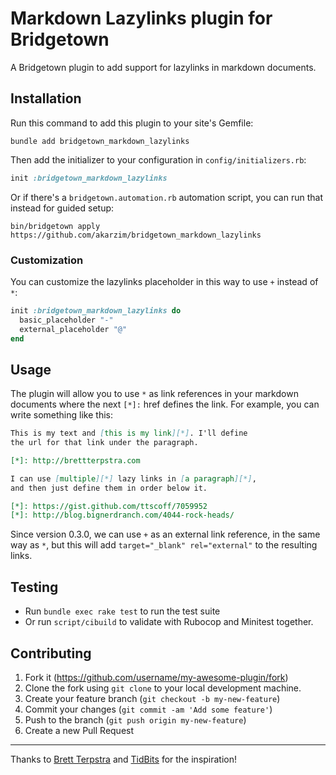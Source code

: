 # Markdown Lazylinks plugin for Bridgetown

A Bridgetown plugin to add support for lazylinks in markdown documents.

## Installation

Run this command to add this plugin to your site's Gemfile:

```shell
bundle add bridgetown_markdown_lazylinks
```

Then add the initializer to your configuration in `config/initializers.rb`:

```ruby
init :bridgetown_markdown_lazylinks
```

Or if there's a `bridgetown.automation.rb` automation script, you can run that instead for guided setup:

```shell
bin/bridgetown apply https://github.com/akarzim/bridgetown_markdown_lazylinks
```

### Customization

You can customize the lazylinks placeholder in this way to use `+` instead of `*`:

```ruby
init :bridgetown_markdown_lazylinks do
  basic_placeholder "-"
  external_placeholder "@"
end
```


## Usage

The plugin will allow you to use `*` as link references in your markdown
documents where the next `[*]:` href defines the link. For example, you can
write something like this:

```markdown
This is my text and [this is my link][*]. I'll define
the url for that link under the paragraph.

[*]: http://brettterpstra.com

I can use [multiple][*] lazy links in [a paragraph][*],
and then just define them in order below it.

[*]: https://gist.github.com/ttscoff/7059952
[*]: http://blog.bignerdranch.com/4044-rock-heads/
```

Since version 0.3.0, we can use `+` as an external link reference, in the same
way as `*`, but this will add `target="_blank" rel="external"` to the resulting
links.

## Testing

* Run `bundle exec rake test` to run the test suite
* Or run `script/cibuild` to validate with Rubocop and Minitest together.

## Contributing

1. Fork it (https://github.com/username/my-awesome-plugin/fork)
2. Clone the fork using `git clone` to your local development machine.
3. Create your feature branch (`git checkout -b my-new-feature`)
4. Commit your changes (`git commit -am 'Add some feature'`)
5. Push to the branch (`git push origin my-new-feature`)
6. Create a new Pull Request

----

Thanks to [Brett Terpstra](https://brettterpstra.com) and [TidBits](http://tidbits.com) for the inspiration!
